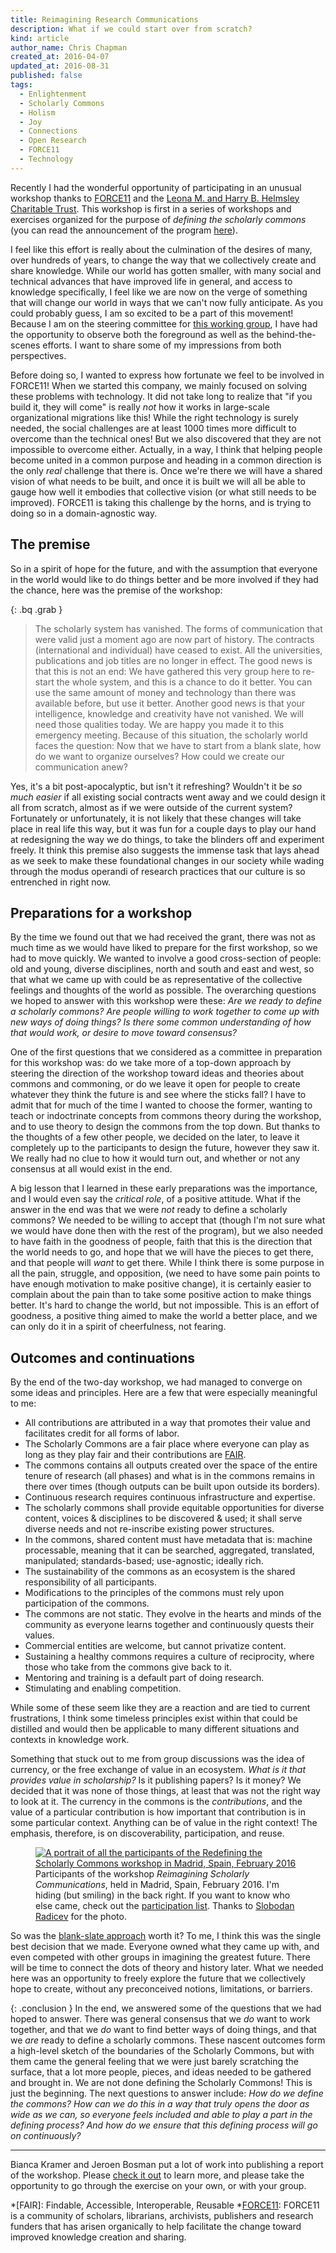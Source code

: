 ```yaml
---
title: Reimagining Research Communications
description: What if we could start over from scratch?
kind: article
author_name: Chris Chapman
created_at: 2016-04-07
updated_at: 2016-08-31
published: false
tags:
  - Enlightenment
  - Scholarly Commons
  - Holism
  - Joy
  - Connections
  - Open Research
  - FORCE11
  - Technology
---
```


Recently I had the wonderful opportunity of participating in an unusual
workshop thanks to [FORCE11] and the [Leona M. and Harry B. Helmsley Charitable
Trust][helmsley]. This workshop is first in a series of workshops and exercises
organized for the purpose of _defining the scholarly commons_ (you can read the
announcement of the program [here][announcement]). 

I feel like this effort is really about the culmination of the desires of many,
over hundreds of years, to change the way that we collectively create and share
knowledge. While our world has gotten smaller, with many social and technical
advances that have improved life in general, and access to knowledge
specifically, I feel like we are now on the verge of something that will change
our world in ways that we can't now fully anticipate. As you could probably
guess, I am so excited to be a part of this movement! Because I am on the
steering committee for [this working group][commons group], I have had the
opportunity to observe both the foreground as well as the behind-the-scenes
efforts. I want to share some of my impressions from both perspectives.

<!--MORE-->

Before doing so, I wanted to express how fortunate we feel to be involved in
FORCE11! When we started this company, we mainly focused on solving these
problems with technology. It did not take long to realize that "if you build
it, they will come" is really _not_ how it works in large-scale organizational
migrations like this! While the right technology is surely needed, the social
challenges are at least <span class="oldstyle">1000</span> times more difficult
to overcome than the technical ones! But we also discovered that they are not
impossible to overcome either. Actually, in a way, I think that helping people
become united in a common purpose and heading in a common direction is the only
_real_ challenge that there is. Once we're there we will have a shared vision
of what needs to be built, and once it is built we will all be able to gauge
how well it embodies that collective vision (or what still needs to be
improved). FORCE11 is taking this challenge by the horns, and is trying to
doing so in a domain-agnostic way.

## The premise

So in a spirit of hope for the future, and with the assumption that everyone in
the world would like to do things better and be more involved if they had the
chance, here was the premise of the workshop:

{: .bq .grab }
> The scholarly system has vanished. The forms of communication that were valid
> just a moment ago are now part of history. The contracts (international and
> individual) have ceased to exist. All the universities, publications and job
> titles are no longer in effect. The good news is that this is not an end: We
> have gathered this very group here to re-start the whole system, and this is
> a chance to do it better. You can use the same amount of money and technology
> than there was available before, but use it better. Another good news is that
> your intelligence, knowledge and creativity have not vanished. We will need
> those qualities today. We are happy you made it to this emergency meeting.
> Because of this situation, the scholarly world faces the question: Now that
> we have to start from a blank slate, how do we want to organize ourselves?
> How could we create our communication anew?

Yes, it's a bit post-apocalyptic, but isn't it refreshing? Wouldn't it be _so
much easier_ if all existing social contracts went away and we could design it
all from scratch, almost as if we were outside of the current system?
Fortunately or unfortunately, it is not likely that these changes will take
place in real life this way, but it was fun for a couple days to play our hand
at redesigning the way we do things, to take the blinders off and experiment
freely. It think this premise also suggests the immense task that lays ahead as
we seek to make these foundational changes in our society while wading through
the modus operandi of research practices that our culture is so entrenched in 
right now.

## Preparations for a workshop

By the time we found out that we had received the grant, there was not as much
time as we would have liked to prepare for the first workshop, so we had to
move quickly. We wanted to involve a good cross-section of people: old and
young, diverse disciplines, north and south and east and west, so that what we
came up with could be as representative of the collective feelings and thoughts
of the world as possible. The overarching questions we hoped to answer with
this workshop were these: _Are we ready to define a scholarly commons? Are
people willing to work together to come up with new ways of doing things? Is
there some common understanding of how that would work, or desire to move
toward consensus?_

One of the first questions that we considered as a committee in preparation for
this workshop was: do we take more of a top-down approach by steering the
direction of the workshop toward ideas and theories about commons and
commoning, or do we leave it open for people to create whatever they think the
future is and see where the sticks fall? I have to admit that for much of the
time I wanted to choose the former, wanting to teach or indoctrinate concepts
from commons theory during the workshop, and to use theory to design the
commons from the top down. But thanks to the thoughts of a few other people, we
decided on the later, to leave it completely up to the participants to design
the future, however they saw it. We really had no clue to how it would turn
out, and whether or not any consensus at all would exist in the end.

A big lesson that I learned in these early preparations was the importance, and
I would even say the _critical role_, of a positive attitude. What if the
answer in the end was that we were _not_ ready to define a scholarly commons?
We needed to be willing to accept that (though I'm not sure what we would have
done then with the rest of the program), but we also needed to have faith in
the goodness of people, faith that this is the direction that the world needs
to go, and hope that we will have the pieces to get there, and that people will
_want_ to get there. While I think there is some purpose in all the pain,
struggle, and opposition, (we need to have some pain points to have enough
motivation to make positive change), it is certainly easier to complain about
the pain than to take some positive action to make things better. It's hard to
change the world, but not impossible. This is an effort of goodness, a positive
thing aimed to make the world a better place, and we can only do it in a spirit
of cheerfulness, not fearing.


## Outcomes and continuations

By the end of the two-day workshop, we had managed to converge on some ideas
and principles. Here are a few that were especially meaningful to me:

* All contributions are attributed in a way that promotes their value and facilitates credit for all forms of labor.
* The Scholarly Commons are a fair place where everyone can play as long as they play fair and their contributions are [FAIR][fair-paper].
* The commons contains all outputs created over the space of the entire tenure of research (all phases) and what is in the commons remains in there over times (though outputs can be built upon outside its borders).
* Continuous research requires continuous infrastructure and expertise.
* The scholarly commons shall provide equitable opportunities for diverse content, voices & disciplines to be discovered & used; it shall serve diverse needs and not re-inscribe existing power structures.
* In the commons, shared content must have metadata that is: machine processable, meaning that it can be searched, aggregated, translated, manipulated; standards-based; use-agnostic; ideally rich.
* The sustainability of the commons as an ecosystem is the shared responsibility of all participants.
* Modifications to the principles of the commons must rely upon participation of the commons.
* The commons are not static. They evolve in the hearts and minds of the community as everyone learns together and continuously quests their values.
* Commercial entities are welcome, but cannot privatize content.
* Sustaining a healthy commons requires a culture of reciprocity, where those who take from the commons give back to it.
* Mentoring and training is a default part of doing research.
* Stimulating and enabling competition.

While some of these seem like they are a reaction and are tied to current
frustrations, I think some timeless principles exist within that could be
distilled and would then be applicable to many different situations and
contexts in knowledge work.

Something that stuck out to me from group discussions was the idea of currency,
or the free exchange of value in an ecosystem. _What is it that provides value
in scholarship?_ Is it publishing papers? Is it money? We decided that it was
none of those things, at least that was not the right way to look at it. The
currency in the commons is the _contributions_, and the value of a particular
contribution is how important that contribution is in some particular context.
Anything can be of value in the right context! The emphasis, therefore, is on
discoverability, participation, and reuse.

<figure id="fig:workshop_participants" property="schema:image" resource="#workshop_participants" typeof="schema:ImageObject" class="img">
  <link property="schema:representativeOfPage" resource="schema:True"/>
  <a title="View the portrait full size" property="schema:contentUrl" href="reimagining_research_communications_force11_everyone@original.jpg">
    <img property="schema:thumbnail" class="static" alt="A portrait of all the participants of the Redefining the Scholarly Commons workshop in Madrid, Spain, February 2016" src="reimagining_research_communications_force11_everyone.jpg" />
  </a>
  <figcaption property="schema:caption" class="small">Participants of the workshop <i>Reimagining Scholarly Communications</i>, held in <span property="schema:contentLocation">Madrid, Spain</span>, <span property="schema:dateCreated" content="2016-02-27" datatype="schema:Date">February 2016</span>. I'm hiding (but smiling) in the back right. If you want to know who else came, check out the <a href="https://www.force11.org/group/scholarly-commons-working-group/attendee-list">participation list</a>. Thanks to <span property="schema:creator" typeof="schema:Person"><a property="schema:url" href="https://twitter.com/radicevslobodan"><span property="schema:name">Slobodan Radicev</span></a></span> for the photo.</figcaption>
</figure>

So was the [blank-slate approach](#sec:the-premise) worth it? To me, I think
this was the single best decision that we made. Everyone owned what they came
up with, and even competed with other groups in imagining the greatest future.
There will be time to connect the dots of theory and history later. What we
needed here was an opportunity to freely explore the future that we
collectively hope to create, without any preconceived notions, limitations, or
barriers.

{: .conclusion }
In the end, we answered some of the questions that we had hoped to answer.
There was general consensus that we _do_ want to work together, and that we
_do_ want to find better ways of doing things, and that we _are_ ready to
define a scholarly commons. These nascent outcomes form a high-level sketch of
the boundaries of the Scholarly Commons, but with them came the general feeling
that we were just barely scratching the surface, that a lot more people,
pieces, and ideas needed to be gathered and brought in. We are not done
defining the Scholarly Commons! This is just the beginning. The next questions
to answer include: _How do we define the commons? How can we do this in a way
that truly opens the door as wide as we can, so everyone feels included and
able to play a part in the defining process? And how do we ensure that this
defining process will go on continuously?_

---

Bianca Kramer and Jeroen Bosman put a lot of work into publishing a report of
the workshop. Please [check it out][workshop-report] to learn more, and please
take the opportunity to go through the exercise on your own, or with your
group.

[FORCE11]: <https://force11.org>
[helmsley]: <http://helmsleytrust.org>
[commons group]: <https://www.force11.org/group/scholarly-commons-working-group> "Scholarly Commons Working Group @FORCE11"
[announcement]: <https://www.force11.org/article/helmsley-charitable-trust-funds-force11-develop-scholarly-commons-future> "Program announcement @FORCE11"
[workshop-report]: <http://dx.doi.org/10.3897/rio.2.e9340> "Defining the Scholarly Commons - Reimagining Research Communication. Report of Force11 SCWG Workshop, Madrid, Spain, February 25-27, 2016 on RIO"
[fair-paper]: <http://dx.doi.org/10.1038/sdata.2016.18> "The FAIR Guiding Principles for scientific data management and stewardship on Scientific Data"


*[FAIR]: Findable, Accessible, Interoperable, Reusable
*[FORCE11]: FORCE11 is a community of scholars, librarians, archivists, publishers and research funders that has arisen organically to help facilitate the change toward improved knowledge creation and sharing.
